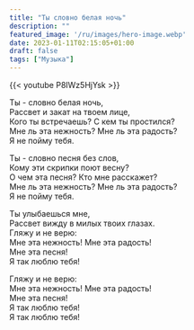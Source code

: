 ```yaml
---
title: "Ты словно белая ночь"
description: ""
featured_image: '/ru/images/hero-image.webp'
date: 2023-01-11T02:15:05+01:00
draft: false
tags: ["Музыка"]
---
```


{{< youtube P8IWz5HjYsk >}}

Ты - словно белая ночь,  
Рассвет и закат на твоем лице,  
Кого ты встречаешь? С кем ты простился?  
Мне ль эта нежность? Мне ль эта радость?  
Я не пойму тебя.

Ты - словно песня без слов,  
Кому эти скрипки поют весну?  
О чем эта песня? Кто мне расскажет?  
Мне ль эта нежность? Мне ль эта радость?  
Я не пойму тебя.

Ты улыбаешься мне,  
Рассвет вижду в милых твоих глазах.  
Гляжу и не верю:  
Мне эта нежность! Мне эта радость!  
Мне эта песня!  
Я так люблю тебя!

Гляжу и не верю:  
Мне эта нежность! Мне эта радость!  
Мне эта песня!  
Я так люблю тебя!  
Я так люблю тебя!
